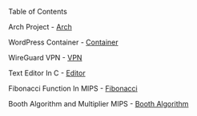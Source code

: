 Table of Contents

Arch Project - [Arch](https://github.com/EthanTark/EthanTark.github.io/blob/main/ArchWalk.md)

WordPress Container - [Container](https://github.com/EthanTark/EthanTark.github.io/blob/main/DockerComposeLab.md)

WireGuard VPN - [VPN](https://github.com/EthanTark/EthanTark.github.io/blob/main/WireGuardVPN.md)

Text Editor In C - [Editor](https://github.com/EthanTark/texteditor2.0)

Fibonacci Function In MIPS - [Fibonacci](https://github.com/EthanTark/EthanTark.github.io/blob/main/prj1_q1.asm)

Booth Algorithm and Multiplier MIPS - [Booth Algorithm](https://github.com/EthanTark/EthanTark.github.io/blob/main/prj2.asm)
